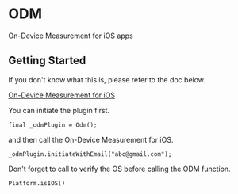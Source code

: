 # ODM

On-Device Measurement for iOS apps

## Getting Started

If you don't know what this is, please refer to the doc below.

[On-Device Measurement for iOS](https://firebase.google.com/docs/tutorials/ads-ios-on-device-measurement)


You can initiate the plugin first.

`final _odmPlugin = Odm();`

and then call the On-Device Measurement for iOS.

`_odmPlugin.initiateWithEmail("abc@gmail.com");`

Don't forget to call to verify the OS before calling the ODM function.

`Platform.isIOS()`
